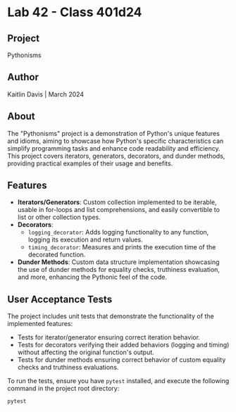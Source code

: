 # Lab 42 - Class 401d24

## Project
Pythonisms

## Author

Kaitlin Davis | March 2024

## About
The "Pythonisms" project is a demonstration of Python's unique features and idioms, aiming to showcase how Python's specific characteristics can simplify programming tasks and enhance code readability and efficiency. This project covers iterators, generators, decorators, and dunder methods, providing practical examples of their usage and benefits.

## Features
- **Iterators/Generators**: Custom collection implemented to be iterable, usable in for-loops and list comprehensions, and easily convertible to list or other collection types.
- **Decorators**: 
  - `logging_decorator`: Adds logging functionality to any function, logging its execution and return values.
  - `timing_decorator`: Measures and prints the execution time of the decorated function.
- **Dunder Methods**: Custom data structure implementation showcasing the use of dunder methods for equality checks, truthiness evaluation, and more, enhancing the Pythonic feel of the code.

## User Acceptance Tests
The project includes unit tests that demonstrate the functionality of the implemented features:
- Tests for iterator/generator ensuring correct iteration behavior.
- Tests for decorators verifying their added behaviors (logging and timing) without affecting the original function's output.
- Tests for dunder methods ensuring correct behavior of custom equality checks and truthiness evaluations.

To run the tests, ensure you have `pytest` installed, and execute the following command in the project root directory:
```bash
pytest

